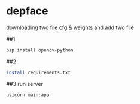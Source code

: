 # depface
downloading two file [cfg](https://github.com/pjreddie/darknet/blob/master/cfg/yolov3.cfg) & [weights](https://pjreddie.com/media/files/yolov3.weights) and add two file

##1

```bash
pip install opencv-python
```

##2

```bash
install requirements.txt
```

##3 run server

```bash
uvicorn main:app
```
